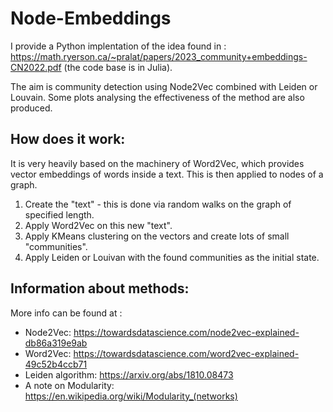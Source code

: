 # Node-Embeddings

I provide a Python implentation of the idea found in : https://math.ryerson.ca/~pralat/papers/2023_community+embeddings-CN2022.pdf (the code base is in Julia).

The aim is community detection using Node2Vec combined with Leiden or Louvain. Some plots analysing the effectiveness of the method are also produced. 

## How does it work:

It is very heavily based on the machinery of Word2Vec, which provides vector embeddings of words inside a text. This is then applied to nodes of a graph.

1. Create the "text" - this is done via random walks on the graph of specified length.
2. Apply Word2Vec on this new "text".
3. Apply KMeans clustering on the vectors and create lots of small "communities".
4. Apply Leiden or Louivan with the found communities as the initial state.


##  Information about methods:

More info can be found at :

- Node2Vec: https://towardsdatascience.com/node2vec-explained-db86a319e9ab
- Word2Vec: https://towardsdatascience.com/word2vec-explained-49c52b4ccb71
- Leiden algorithm: https://arxiv.org/abs/1810.08473
- A note on Modularity: https://en.wikipedia.org/wiki/Modularity_(networks)




